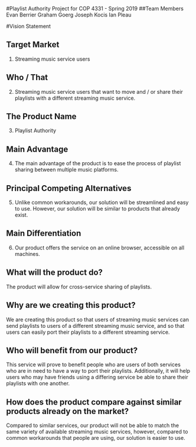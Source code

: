 #Playlist Authority Project for COP 4331 - Spring 2019
##Team Members
Evan Berrier
Graham Goerg
Joseph Kocis
Ian Pleau

#Vision Statement
## Target Market
1. Streaming music service users
## Who / That
2. Streaming music service users that want to move and / or share their playlists with a different streaming music service.
## The Product Name
3. Playlist Authority
## Main Advantage
4. The main advantage of the product is to ease the process of playlist sharing between multiple music platforms.
## Principal Competing Alternatives
5. Unlike common workarounds, our solution will be streamlined and easy to use. However, our solution will be similar to products that already exist.
## Main Differentiation
6. Our product offers the service on an online browser, accessible on all machines.

## What will the product do?
The product will allow for cross-service sharing of playlists.

## Why are we creating this product?
We are creating this product so that users of streaming music services can send playlists to users of a different streaming music service, and so that users can easily port their playlists to a different streaming service.

## Who will benefit from our product?
This service will prove to benefit people who are users of both services who are in need to have a way to port their playlists. Additionally, it will help users who may have friends using a differing service be able to share their playlists with one another. 

## How does the product compare against similar products already on the market?
Compared to similar services, our product will not be able to match the same variety of available streaming music services, however, compared to common workarounds that people are using, our solution is easier to use.

